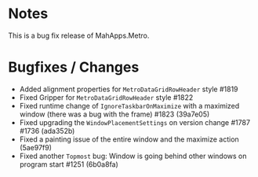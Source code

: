 # Notes

This is a bug fix release of MahApps.Metro.

# Bugfixes / Changes

- Added alignment properties for `MetroDataGridRowHeader` style #1819
- Fixed Gripper for `MetroDataGridRowHeader` style #1822
- Fixed runtime change of `IgnoreTaskbarOnMaximize` with a maximized window (there was a bug with the frame) #1823 (39a7e05)
- Fixed upgrading the `WindowPlacementSettings` on version change #1787 #1736 (ada352b)
- Fixed a painting issue of the entire window and the maximize action (5ae97f9)
- Fixed another `Topmost` bug: Window is going behind other windows on program start #1251 (6b0a8fa)
